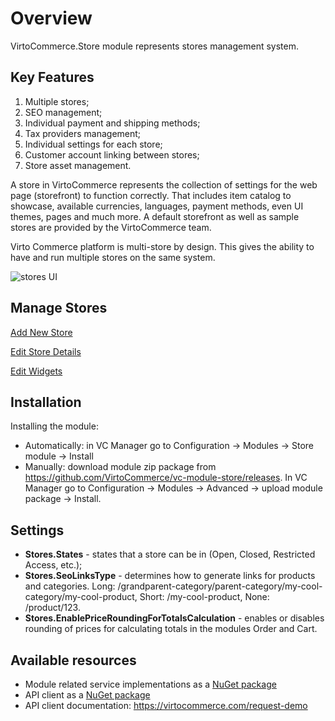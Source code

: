 # Overview

VirtoCommerce.Store module represents stores management system.

## Key Features

1. Multiple stores;
1. SEO management;
1. Individual payment and shipping methods;
1. Tax providers management;
1. Individual settings for each store;
1. Customer account linking between stores;
1. Store asset management.

A store in VirtoCommerce represents the collection of settings for the web page (storefront) to function correctly. That includes item catalog to showcase, available currencies, languages, payment methods, even UI themes, pages and much more. A default storefront as well as sample stores are provided by the VirtoCommerce team.

Virto Commerce platform is  multi-store by design. This gives the ability to have and run multiple stores on the same system.

![stores UI](https://cloud.githubusercontent.com/assets/5801549/15567593/855799ac-2327-11e6-9c87-b0ff7811c48e.png)

## Manage Stores

[Add New Store](add-new-store.md)

[Edit Store Details](edit-store-details.md)

[Edit Widgets](edit-widgets.md)

## Installation

Installing the module:
* Automatically: in VC Manager go to Configuration -> Modules -> Store module -> Install
* Manually: download module zip package from https://github.com/VirtoCommerce/vc-module-store/releases. In VC Manager go to Configuration -> Modules -> Advanced -> upload module package -> Install.

## Settings

* **Stores.States** - states that a store can be in (Open, Closed, Restricted Access, etc.);
* **Stores.SeoLinksType** - determines how to generate links for products and categories. Long: /grandparent-category/parent-category/my-cool-category/my-cool-product, Short: /my-cool-product, None: /product/123.
* **Stores.EnablePriceRoundingForTotalsCalculation** - enables or disables rounding of prices for calculating totals  in the modules Order and Cart.

## Available resources

* Module related service implementations as a <a href="https://www.nuget.org/packages/VirtoCommerce.StoreModule.Data" target="_blank">NuGet package</a>
* API client as a <a href="https://www.nuget.org/packages/VirtoCommerce.StoreModule.Client" target="_blank">NuGet package</a>
* API client documentation: https://virtocommerce.com/request-demo
